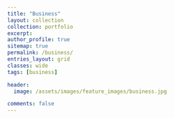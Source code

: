 ```yaml
---
title: "Business"
layout: collection
collection: portfolio
excerpt:
author_profile: true
sitemap: true
permalink: /business/
entries_layout: grid
classes: wide
tags: [business]

header:
  image: /assets/images/feature_images/business.jpg

comments: false
---
```

